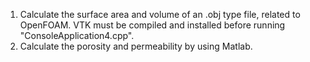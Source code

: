 1. Calculate the surface area and volume of an .obj type file, related to OpenFOAM. VTK must be compiled and installed before running "ConsoleApplication4.cpp".
2. Calculate the porosity and permeability by using Matlab.
